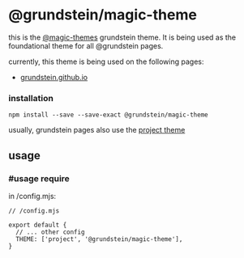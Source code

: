 <Hero state></Hero>

<div>

<EarlyBird></EarlyBird>

# @grundstein/magic-theme

this is the [@magic-themes](https://github.com/magic-themes) grundstein theme.
It is being used as the foundational theme for all @grundstein pages.

currently, this theme is being used on the following pages:

* [grundstein.github.io](https://grundstein.github.io)

### installation

`npm install --save --save-exact @grundstein/magic-theme`

usually, grundstein pages also use the [project theme](https://github.com/magic-themes/project)

## usage

### #usage require

in /config.mjs:

```
// /config.mjs

export default {
  // ... other config
  THEME: ['project', '@grundstein/magic-theme'],
}
```

<ThemeVars state></ThemeVars>

</div>
